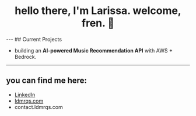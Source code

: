 <h1 align="center">hello there, I'm Larissa. welcome, fren. 👋</h1>
---
## Current Projects

- building an **AI-powered Music Recommendation API** with AWS + Bedrock.

---

## you can find me here:

- [LinkedIn](https://www.linkedin.com/in/ldmrqs/)
- [ldmrqs.com](https://ldmrqs.com)
- contact.ldmrqs.com
